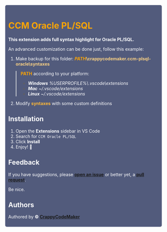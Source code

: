 <div style="background: #525B7C; border-radius: 5px"><div style="padding: 10px">
<h1 style="font-weight: bold; color: #ffa500">CCM Oracle PL/SQL</h1>
<div style="color: white;">
<p style="font-weight: bold; color: white">This extension adds full syntax highlight for Oracle PL/SQL.</p>

An advanced customization can be done just, follow this example:

1. Make backup for this folder: <b style="color: #fad184;"><i style="color: #ffa500;">PATH</i>\crappycodemaker.ccm-plsql-oracle\syntaxes</b>

> <p style="color: white"><b style="color: #ffa500;">PATH</b> according to your platform:</p>
>
> -   <i style="color: white"><b style="color: white;">Windows</b> %USERPROFILE%\\.vscode\extensions</i>
> -   <i style="color: white"><b style="color: white;">Mac</b> ~/.vscode/extensions</i>
> -   <i style="color: white"><b style="color: white;">Linux</b> ~/.vscode/extensions</i>

2. Modify <b style="color: #ffb938;">syntaxes</b> with some custom definitions

</div>
<h2 style="font-weight: bold; color: white">Installation</h2>
<div style="color: white;">

1. Open the **Extensions** sidebar in VS Code
2. Search for `CCM Oracle PL/SQL`
3. Click **Install**
4. Enjoy! 🎉

</div>
<h2 style="font-weight: bold; color: white">Feedback</h2>
<div style="color: white;">

If you have suggestions, please <b>[open an issue](https://github.com/CrappyCodeMaker/CCM-OraclePLSQL/issues)</b> or better yet, a <b>[pull request](https://github.com/CrappyCodeMaker/CCM-OraclePLSQL/pulls)</b>.

Be nice.

</div>
<h2 style="font-weight: bold; color: white">Authors</h2>
<div style="color: white;">

Authored by <b>© [CrappyCodeMaker](https://github.com/CrappyCodeMaker)</b>

</div>
</div></div>
